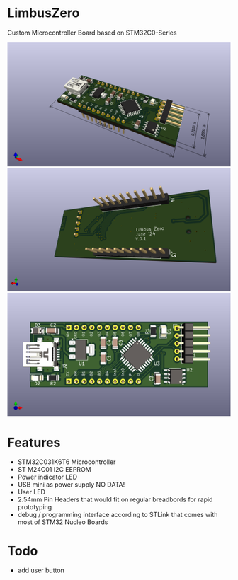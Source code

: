 # LimbusZero
Custom Microcontroller Board based on STM32C0-Series

![front](/Images/LimbusZero1.png)
![back](/Images/LimbusZero2.png)
![top](/Images/LimbusZero3.png)

# Features
- STM32C031K6T6 Microcontroller
- ST M24C01 I2C EEPROM
- Power indicator LED
- USB mini as power supply NO DATA!
- User LED
- 2.54mm Pin Headers that would fit on regular breadbords for rapid prototyping
- debug / programming interface according to STLink that comes with most of STM32 Nucleo Boards

# Todo
- add user button